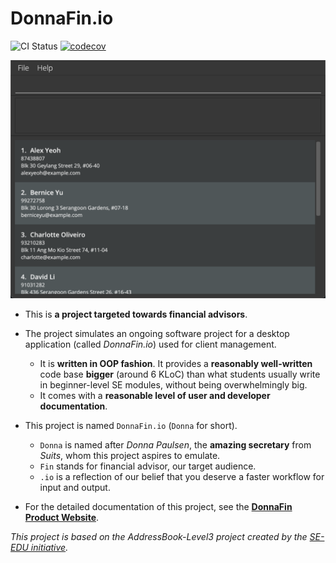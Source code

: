 # DonnaFin.io

![CI Status](https://github.com/AY2122S1-CS2103T-W16-1/tp/actions/workflows/runAllChecks.yml/badge.svg)
[![codecov](https://codecov.io/gh/AY2122S1-CS2103T-W16-1/tp/branch/master/graph/badge.svg?token=TI96BI7OBN)](https://codecov.io/gh/AY2122S1-CS2103T-W16-1/tp)

![Ui](docs/images/Ui.png)

* This is **a project targeted towards financial advisors**.<br>

* The project simulates an ongoing software project for a desktop application (called _DonnaFin.io_) used for client management.
  * It is **written in OOP fashion**. It provides a **reasonably well-written** code base **bigger** (around 6 KLoC) than what students usually write in beginner-level SE modules, without being overwhelmingly big.
  * It comes with a **reasonable level of user and developer documentation**.
* This project is named `DonnaFin.io` (`Donna` for short).
  * `Donna` is named after _Donna Paulsen_, the **amazing secretary** from _Suits_, whom this project aspires to emulate.
  * `Fin` stands for financial advisor, our target audience.
  * `.io` is a reflection of our belief that you deserve a faster workflow for input and output.
* For the detailed documentation of this project, see the **[DonnaFin Product Website](https://ay2122s1-cs2103t-w16-1.github.io/tp/)**.

_This project is based on the AddressBook-Level3 project created by the [SE-EDU initiative](https://se-education.org)._
